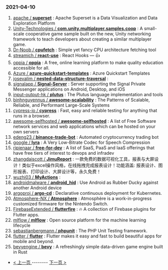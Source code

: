 ### 2021-04-10 
1. [
        apache /
**superset**](https://github.com/apache/superset) : Apache Superset is a Data Visualization and Data Exploration Platform
1. [
        Unity-Technologies /
**com.unity.multiplayer.samples.coop**](https://github.com/Unity-Technologies/com.unity.multiplayer.samples.coop) : A small-scale cooperative game sample built on the new, Unity networking framework to teach developers about creating a similar multiplayer game.
1. [
        Dr-Noob /
**cpufetch**](https://github.com/Dr-Noob/cpufetch) : Simple yet fancy CPU architecture fetching tool
1. [
        streamich /
**react-use**](https://github.com/streamich/react-use) : React Hooks — 👍
1. [
        oppia /
**oppia**](https://github.com/oppia/oppia) : A free, online learning platform to make quality education accessible for all.
1. [
        Azure /
**azure-quickstart-templates**](https://github.com/Azure/azure-quickstart-templates) : Azure Quickstart Templates
1. [
        josevalim /
**nested-data-structure-traversal**](https://github.com/josevalim/nested-data-structure-traversal) : 
1. [
        signalapp /
**Signal-Server**](https://github.com/signalapp/Signal-Server) : Server supporting the Signal Private Messenger applications on Android, Desktop, and iOS
1. [
        input-output-hk /
**plutus**](https://github.com/input-output-hk/plutus) : The Plutus language implementation and tools
1. [
        binhnguyennus /
**awesome-scalability**](https://github.com/binhnguyennus/awesome-scalability) : The Patterns of Scalable, Reliable, and Performant Large-Scale Systems
1. [
        cypress-io /
**cypress**](https://github.com/cypress-io/cypress) : Fast, easy and reliable testing for anything that runs in a browser.
1. [
        awesome-selfhosted /
**awesome-selfhosted**](https://github.com/awesome-selfhosted/awesome-selfhosted) : A list of Free Software network services and web applications which can be hosted on your own servers
1. [
        edeng23 /
**binance-trade-bot**](https://github.com/edeng23/binance-trade-bot) : Automated cryptocurrency trading bot
1. [
        google /
**lyra**](https://github.com/google/lyra) : A Very Low-Bitrate Codec for Speech Compression
1. [
        ripienaar /
**free-for-dev**](https://github.com/ripienaar/free-for-dev) : A list of SaaS, PaaS and IaaS offerings that have free tiers of interest to devops and infradev
1. [
        zhangdaiscott /
**JimuReport**](https://github.com/zhangdaiscott/JimuReport) : 一款免费的数据可视化工具，报表与大屏设计！类似于excel操作风格，在线拖拽完成报表设计！功能涵盖: 报表设计、图形报表、打印设计、大屏设计等，永久免费！
1. [
        wuzhi03 /
**MyActions**](https://github.com/wuzhi03/MyActions) : 
1. [
        androidmalware /
**android_hid**](https://github.com/androidmalware/android_hid) : Use Android as Rubber Ducky against another Android device
1. [
        argoproj /
**argo-cd**](https://github.com/argoproj/argo-cd) : Declarative continuous deployment for Kubernetes.
1. [
        Atmosphere-NX /
**Atmosphere**](https://github.com/Atmosphere-NX/Atmosphere) : Atmosphère is a work-in-progress customized firmware for the Nintendo Switch.
1. [
        FirebaseExtended /
**flutterfire**](https://github.com/FirebaseExtended/flutterfire) : 🔥 A collection of Firebase plugins for Flutter apps.
1. [
        mlflow /
**mlflow**](https://github.com/mlflow/mlflow) : Open source platform for the machine learning lifecycle
1. [
        sebastianbergmann /
**phpunit**](https://github.com/sebastianbergmann/phpunit) : The PHP Unit Testing framework.
1. [
        flutter /
**flutter**](https://github.com/flutter/flutter) : Flutter makes it easy and fast to build beautiful apps for mobile and beyond.
1. [
        bevyengine /
**bevy**](https://github.com/bevyengine/bevy) : A refreshingly simple data-driven game engine built in Rust 

- [ < 上一页 ](https://github.com/able8/github-trending-daily-record/blob/master/2021-04-09.md) -------- [ 下一页 > ](https://github.com/able8/github-trending-daily-record/blob/master/2021-04-11.md)